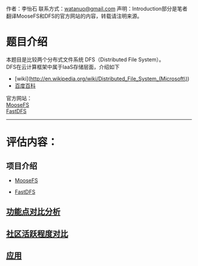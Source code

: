 作者：李怡石
联系方式：watanuo@gmail.com 
声明：Introduction部分是笔者翻译MooseFS和DFS的官方网站的内容，转载请注明来源。

# 题目介绍 #
本题目是比较两个分布式文件系统 DFS（Distributed File System）。  
DFS在云计算框架中属于IaaS存储层面，介绍如下   

- [wiki](http://en.wikipedia.org/wiki/Distributed_File_System_(Microsoft\))
- [百度百科](http://baike.baidu.com/view/771589.htm)
  
官方网站：  
[MooseFS](http://www.moosefs.org)    
[FastDFS](https://code.google.com/p/fastdfs/wiki/Overview)  


----------
# 评估内容： #

## 项目介绍 ##
- [MooseFS](https://github.com/watanuoli/OpenSource-13-10/blob/master/homework/Introduction_MooseFS.md)


- [FastDFS](https://github.com/watanuoli/OpenSource-13-10/blob/master/homework/Introcuction_FastDFS.md)
 
## [功能点对比分析](https://github.com/watanuoli/OpenSource-13-10/blob/master/homework/Comparison.md)   
  


## [社区活跃程度对比](https://github.com/watanuoli/OpenSource-13-10/blob/master/homework/Community.md)   


## [应用](https://github.com/watanuoli/OpenSource-13-10/blob/master/homework/Application.md)  

